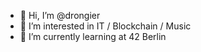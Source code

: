 - 👋 Hi, I’m @drongier
- 👀 I’m interested in IT / Blockchain / Music 
- 🌱 I’m currently learning at 42 Berlin 

<!---
drongier/drongier is a ✨ special ✨ repository because its `README.md` (this file) appears on your GitHub profile.
You can click the Preview link to take a look at your changes.
--->
